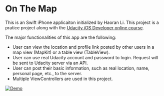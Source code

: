 # On The Map

This is an Swift iPhone applicaiton initialized by Haoran Li. This project is a pratice project along with the [Udacity iOS Developer online course](https://www.udacity.com/course/ios-developer-nanodegree--nd003). 

The major functionalities of this app are the following:
- User can view the location and profile link posted by other users in a map view (MapKit) or a table view (TableView).
- User can use real Udacity account and password to login. Request will be sent to Udacity server via an API.
- User can post their basic information, such as real location, name, personal page, etc., to the server.
- Multiple ViewControllers are used in this project. 

[![Demo](https://img.youtube.com/vi/bk_fifc8q6k/0.jpg)](https://www.youtube.com/watch?v=bk_fifc8q6k)
